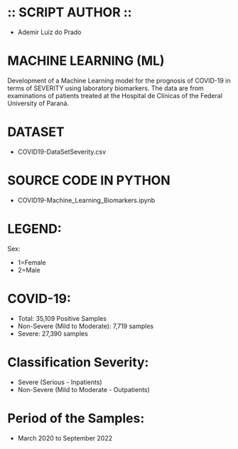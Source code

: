 # :: SCRIPT AUTHOR ::
* Ademir Luiz do Prado

# MACHINE LEARNING (ML)
Development of a Machine Learning model for the prognosis of COVID-19 in terms of SEVERITY using laboratory biomarkers. The data are from examinations of patients treated at the Hospital de Clínicas of the Federal University of Paraná.

# DATASET
* COVID19-DataSetSeverity.csv

# SOURCE CODE IN PYTHON
* COVID19-Machine_Learning_Biomarkers.ipynb
 
# LEGEND:
Sex:
* 1=Female
* 2=Male
# COVID-19:
* Total: 35,109 Positive Samples
* Non-Severe (Mild to Moderate): 7,719 samples
* Severe: 27,390 samples
# Classification Severity:
* Severe (Serious - Inpatients)
* Non-Severe (Mild to Moderate - Outpatients)
# Period of the Samples:
* March 2020 to September 2022
